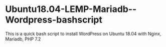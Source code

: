 # Ubuntu18.04-LEMP-Mariadb--Wordpress-bashscript
This is a quick bash script to install WordPress on Ubuntu 18.04 with Nginx, Mariadb, PHP 7.2
